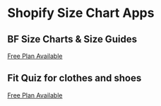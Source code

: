 
# Shopify Size Chart Apps

## BF Size Charts & Size Guides
[Free Plan Available](https://apps.shopify.com/best-fit-size-charts-size-guides?)

## Fit Quiz for clothes and shoes
[Free Plan Available](https://apps.shopify.com/fit-quiz?)